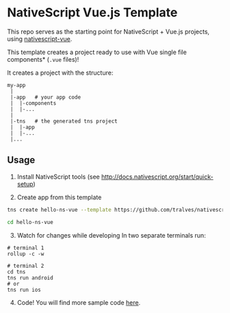 # NativeScript Vue.js Template

This repo serves as the starting point for NativeScript + Vue.js projects, using [nativescript-vue](https://github.com/rigor789/nativescript-vue).

This template creates a project ready to use with Vue single file components\* (`.vue` files)!

It creates a project with the structure:
```
my-app
 |
 |-app   # your app code
 |  |-components
 |  |-...
 |
 |-tns   # the generated tns project
 |  |-app
 |  |-...
 |...
```

## Usage

1. Install NativeScript tools (see http://docs.nativescript.org/start/quick-setup)

2. Create app from this template
```bash
tns create hello-ns-vue --template https://github.com/tralves/nativescript-vue-rollup-template

cd hello-ns-vue
```

3. Watch for changes while developing
In two separate terminals run:
```
# terminal 1
rollup -c -w

# terminal 2
cd tns
tns run android
# or
tns run ios
```

4. Code!
You will find more sample code [here](https://github.com/tralves/nativescript-vue/tree/master/samples).
